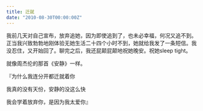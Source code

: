 ```yaml
---
title: 迁就
date: "2010-08-30T00:00:00Z"
---
```


我前几天对自己宣布，放弃追她，因为即使追到了，也未必幸福，何况又追不到。正当我兴致勃勃地刚体验无她生活二十四个小时不到，她就给我发了一条短信。我没忍住，又开始回了。聊完之后，我还屁颠屁颠地祝她晚安。祝她sleep tight。

就像周杰伦的那首《安静》一样。

『为什么我连分开都迁就着你

我真的没有天份，安静的没这么快

我会学着放弃你，是因为我太爱你』